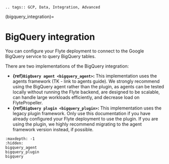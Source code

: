 ```{eval-rst}
.. tags:: GCP, Data, Integration, Advanced
```

(bigquery_integration)=

# BigQuery integration

You can configure your Flyte deployment to connect to the Google BigQuery service to query BigQuery tables.

There are two implementations of the BigQuery integration:

* **{ref}`BigQuery agent <bigquery_agent>`:** This implementation uses the agents framework (TK - link to agents guide). We strongly recommend using the BigQuery agent rather than the plugin, as agents can be tested locally without running the Flyte backend, are designed to be scalable, can handle large workloads efficiently, and decrease load on FlytePropeller.
* **{ref}`BigQuery plugin <bigquery_plugin>`:** This implementation uses the legacy plugin framework. Only use this documentation if you have already configured your Flyte deployment to use the plugin. If you are using the plugin, we highly recommend migrating to the agent framework version instead, if possible.


```{toctree}
:maxdepth: -1
:hidden:
bigquery_agent
bigquery_plugin
bigquery
```
